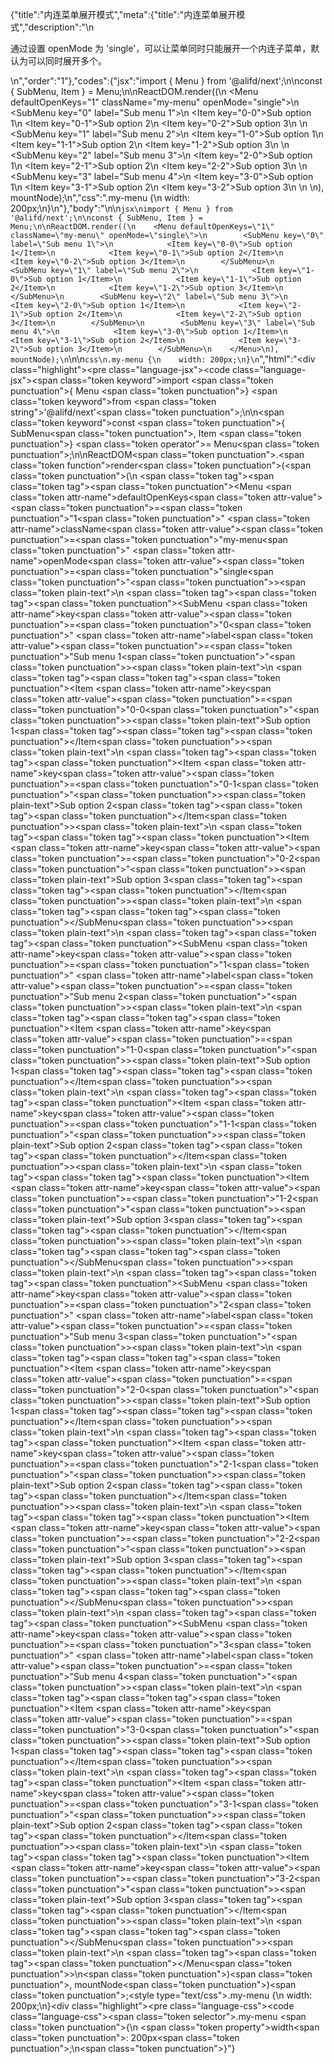 {"title":"内连菜单展开模式","meta":{"title":"内连菜单展开模式","description":"\n<p>通过设置 openMode 为 &#39;single&#39;，可以让菜单同时只能展开一个内连子菜单，默认为可以同时展开多个。</p>\n","order":"1"},"codes":{"jsx":"import { Menu } from '@alifd/next';\n\nconst { SubMenu, Item } = Menu;\n\nReactDOM.render((\n    <Menu defaultOpenKeys=\"1\" className=\"my-menu\" openMode=\"single\">\n        <SubMenu key=\"0\" label=\"Sub menu 1\">\n            <Item key=\"0-0\">Sub option 1</Item>\n            <Item key=\"0-1\">Sub option 2</Item>\n            <Item key=\"0-2\">Sub option 3</Item>\n        </SubMenu>\n        <SubMenu key=\"1\" label=\"Sub menu 2\">\n            <Item key=\"1-0\">Sub option 1</Item>\n            <Item key=\"1-1\">Sub option 2</Item>\n            <Item key=\"1-2\">Sub option 3</Item>\n        </SubMenu>\n        <SubMenu key=\"2\" label=\"Sub menu 3\">\n            <Item key=\"2-0\">Sub option 1</Item>\n            <Item key=\"2-1\">Sub option 2</Item>\n            <Item key=\"2-2\">Sub option 3</Item>\n        </SubMenu>\n        <SubMenu key=\"3\" label=\"Sub menu 4\">\n            <Item key=\"3-0\">Sub option 1</Item>\n            <Item key=\"3-1\">Sub option 2</Item>\n            <Item key=\"3-2\">Sub option 3</Item>\n        </SubMenu>\n    </Menu>\n), mountNode);\n","css":".my-menu {\n    width: 200px;\n}\n"},"body":"\n\n````jsx\nimport { Menu } from '@alifd/next';\n\nconst { SubMenu, Item } = Menu;\n\nReactDOM.render((\n    <Menu defaultOpenKeys=\"1\" className=\"my-menu\" openMode=\"single\">\n        <SubMenu key=\"0\" label=\"Sub menu 1\">\n            <Item key=\"0-0\">Sub option 1</Item>\n            <Item key=\"0-1\">Sub option 2</Item>\n            <Item key=\"0-2\">Sub option 3</Item>\n        </SubMenu>\n        <SubMenu key=\"1\" label=\"Sub menu 2\">\n            <Item key=\"1-0\">Sub option 1</Item>\n            <Item key=\"1-1\">Sub option 2</Item>\n            <Item key=\"1-2\">Sub option 3</Item>\n        </SubMenu>\n        <SubMenu key=\"2\" label=\"Sub menu 3\">\n            <Item key=\"2-0\">Sub option 1</Item>\n            <Item key=\"2-1\">Sub option 2</Item>\n            <Item key=\"2-2\">Sub option 3</Item>\n        </SubMenu>\n        <SubMenu key=\"3\" label=\"Sub menu 4\">\n            <Item key=\"3-0\">Sub option 1</Item>\n            <Item key=\"3-1\">Sub option 2</Item>\n            <Item key=\"3-2\">Sub option 3</Item>\n        </SubMenu>\n    </Menu>\n), mountNode);\n````\n\n````css\n.my-menu {\n    width: 200px;\n}\n````","html":"<script>(function(){\"use strict\";\n\nvar _next = require(\"@alifd/next\");\n\nvar SubMenu = _next.Menu.SubMenu,\n    Item = _next.Menu.Item;\n\n\nReactDOM.render(React.createElement(\n    _next.Menu,\n    { defaultOpenKeys: \"1\", className: \"my-menu\", openMode: \"single\" },\n    React.createElement(\n        SubMenu,\n        { key: \"0\", label: \"Sub menu 1\" },\n        React.createElement(\n            Item,\n            { key: \"0-0\" },\n            \"Sub option 1\"\n        ),\n        React.createElement(\n            Item,\n            { key: \"0-1\" },\n            \"Sub option 2\"\n        ),\n        React.createElement(\n            Item,\n            { key: \"0-2\" },\n            \"Sub option 3\"\n        )\n    ),\n    React.createElement(\n        SubMenu,\n        { key: \"1\", label: \"Sub menu 2\" },\n        React.createElement(\n            Item,\n            { key: \"1-0\" },\n            \"Sub option 1\"\n        ),\n        React.createElement(\n            Item,\n            { key: \"1-1\" },\n            \"Sub option 2\"\n        ),\n        React.createElement(\n            Item,\n            { key: \"1-2\" },\n            \"Sub option 3\"\n        )\n    ),\n    React.createElement(\n        SubMenu,\n        { key: \"2\", label: \"Sub menu 3\" },\n        React.createElement(\n            Item,\n            { key: \"2-0\" },\n            \"Sub option 1\"\n        ),\n        React.createElement(\n            Item,\n            { key: \"2-1\" },\n            \"Sub option 2\"\n        ),\n        React.createElement(\n            Item,\n            { key: \"2-2\" },\n            \"Sub option 3\"\n        )\n    ),\n    React.createElement(\n        SubMenu,\n        { key: \"3\", label: \"Sub menu 4\" },\n        React.createElement(\n            Item,\n            { key: \"3-0\" },\n            \"Sub option 1\"\n        ),\n        React.createElement(\n            Item,\n            { key: \"3-1\" },\n            \"Sub option 2\"\n        ),\n        React.createElement(\n            Item,\n            { key: \"3-2\" },\n            \"Sub option 3\"\n        )\n    )\n), mountNode);})()</script><div class=\"highlight\"><pre class=\"language-jsx\"><code class=\"language-jsx\"><span class=\"token keyword\">import</span> <span class=\"token punctuation\">{</span> Menu <span class=\"token punctuation\">}</span> <span class=\"token keyword\">from</span> <span class=\"token string\">'@alifd/next'</span><span class=\"token punctuation\">;</span>\n\n<span class=\"token keyword\">const</span> <span class=\"token punctuation\">{</span> SubMenu<span class=\"token punctuation\">,</span> Item <span class=\"token punctuation\">}</span> <span class=\"token operator\">=</span> Menu<span class=\"token punctuation\">;</span>\n\nReactDOM<span class=\"token punctuation\">.</span><span class=\"token function\">render</span><span class=\"token punctuation\">(</span><span class=\"token punctuation\">(</span>\n    <span class=\"token tag\"><span class=\"token tag\"><span class=\"token punctuation\">&lt;</span>Menu</span> <span class=\"token attr-name\">defaultOpenKeys</span><span class=\"token attr-value\"><span class=\"token punctuation\">=</span><span class=\"token punctuation\">\"</span>1<span class=\"token punctuation\">\"</span></span> <span class=\"token attr-name\">className</span><span class=\"token attr-value\"><span class=\"token punctuation\">=</span><span class=\"token punctuation\">\"</span>my-menu<span class=\"token punctuation\">\"</span></span> <span class=\"token attr-name\">openMode</span><span class=\"token attr-value\"><span class=\"token punctuation\">=</span><span class=\"token punctuation\">\"</span>single<span class=\"token punctuation\">\"</span></span><span class=\"token punctuation\">></span></span><span class=\"token plain-text\">\n        </span><span class=\"token tag\"><span class=\"token tag\"><span class=\"token punctuation\">&lt;</span>SubMenu</span> <span class=\"token attr-name\">key</span><span class=\"token attr-value\"><span class=\"token punctuation\">=</span><span class=\"token punctuation\">\"</span>0<span class=\"token punctuation\">\"</span></span> <span class=\"token attr-name\">label</span><span class=\"token attr-value\"><span class=\"token punctuation\">=</span><span class=\"token punctuation\">\"</span>Sub menu 1<span class=\"token punctuation\">\"</span></span><span class=\"token punctuation\">></span></span><span class=\"token plain-text\">\n            </span><span class=\"token tag\"><span class=\"token tag\"><span class=\"token punctuation\">&lt;</span>Item</span> <span class=\"token attr-name\">key</span><span class=\"token attr-value\"><span class=\"token punctuation\">=</span><span class=\"token punctuation\">\"</span>0-0<span class=\"token punctuation\">\"</span></span><span class=\"token punctuation\">></span></span><span class=\"token plain-text\">Sub option 1</span><span class=\"token tag\"><span class=\"token tag\"><span class=\"token punctuation\">&lt;/</span>Item</span><span class=\"token punctuation\">></span></span><span class=\"token plain-text\">\n            </span><span class=\"token tag\"><span class=\"token tag\"><span class=\"token punctuation\">&lt;</span>Item</span> <span class=\"token attr-name\">key</span><span class=\"token attr-value\"><span class=\"token punctuation\">=</span><span class=\"token punctuation\">\"</span>0-1<span class=\"token punctuation\">\"</span></span><span class=\"token punctuation\">></span></span><span class=\"token plain-text\">Sub option 2</span><span class=\"token tag\"><span class=\"token tag\"><span class=\"token punctuation\">&lt;/</span>Item</span><span class=\"token punctuation\">></span></span><span class=\"token plain-text\">\n            </span><span class=\"token tag\"><span class=\"token tag\"><span class=\"token punctuation\">&lt;</span>Item</span> <span class=\"token attr-name\">key</span><span class=\"token attr-value\"><span class=\"token punctuation\">=</span><span class=\"token punctuation\">\"</span>0-2<span class=\"token punctuation\">\"</span></span><span class=\"token punctuation\">></span></span><span class=\"token plain-text\">Sub option 3</span><span class=\"token tag\"><span class=\"token tag\"><span class=\"token punctuation\">&lt;/</span>Item</span><span class=\"token punctuation\">></span></span><span class=\"token plain-text\">\n        </span><span class=\"token tag\"><span class=\"token tag\"><span class=\"token punctuation\">&lt;/</span>SubMenu</span><span class=\"token punctuation\">></span></span><span class=\"token plain-text\">\n        </span><span class=\"token tag\"><span class=\"token tag\"><span class=\"token punctuation\">&lt;</span>SubMenu</span> <span class=\"token attr-name\">key</span><span class=\"token attr-value\"><span class=\"token punctuation\">=</span><span class=\"token punctuation\">\"</span>1<span class=\"token punctuation\">\"</span></span> <span class=\"token attr-name\">label</span><span class=\"token attr-value\"><span class=\"token punctuation\">=</span><span class=\"token punctuation\">\"</span>Sub menu 2<span class=\"token punctuation\">\"</span></span><span class=\"token punctuation\">></span></span><span class=\"token plain-text\">\n            </span><span class=\"token tag\"><span class=\"token tag\"><span class=\"token punctuation\">&lt;</span>Item</span> <span class=\"token attr-name\">key</span><span class=\"token attr-value\"><span class=\"token punctuation\">=</span><span class=\"token punctuation\">\"</span>1-0<span class=\"token punctuation\">\"</span></span><span class=\"token punctuation\">></span></span><span class=\"token plain-text\">Sub option 1</span><span class=\"token tag\"><span class=\"token tag\"><span class=\"token punctuation\">&lt;/</span>Item</span><span class=\"token punctuation\">></span></span><span class=\"token plain-text\">\n            </span><span class=\"token tag\"><span class=\"token tag\"><span class=\"token punctuation\">&lt;</span>Item</span> <span class=\"token attr-name\">key</span><span class=\"token attr-value\"><span class=\"token punctuation\">=</span><span class=\"token punctuation\">\"</span>1-1<span class=\"token punctuation\">\"</span></span><span class=\"token punctuation\">></span></span><span class=\"token plain-text\">Sub option 2</span><span class=\"token tag\"><span class=\"token tag\"><span class=\"token punctuation\">&lt;/</span>Item</span><span class=\"token punctuation\">></span></span><span class=\"token plain-text\">\n            </span><span class=\"token tag\"><span class=\"token tag\"><span class=\"token punctuation\">&lt;</span>Item</span> <span class=\"token attr-name\">key</span><span class=\"token attr-value\"><span class=\"token punctuation\">=</span><span class=\"token punctuation\">\"</span>1-2<span class=\"token punctuation\">\"</span></span><span class=\"token punctuation\">></span></span><span class=\"token plain-text\">Sub option 3</span><span class=\"token tag\"><span class=\"token tag\"><span class=\"token punctuation\">&lt;/</span>Item</span><span class=\"token punctuation\">></span></span><span class=\"token plain-text\">\n        </span><span class=\"token tag\"><span class=\"token tag\"><span class=\"token punctuation\">&lt;/</span>SubMenu</span><span class=\"token punctuation\">></span></span><span class=\"token plain-text\">\n        </span><span class=\"token tag\"><span class=\"token tag\"><span class=\"token punctuation\">&lt;</span>SubMenu</span> <span class=\"token attr-name\">key</span><span class=\"token attr-value\"><span class=\"token punctuation\">=</span><span class=\"token punctuation\">\"</span>2<span class=\"token punctuation\">\"</span></span> <span class=\"token attr-name\">label</span><span class=\"token attr-value\"><span class=\"token punctuation\">=</span><span class=\"token punctuation\">\"</span>Sub menu 3<span class=\"token punctuation\">\"</span></span><span class=\"token punctuation\">></span></span><span class=\"token plain-text\">\n            </span><span class=\"token tag\"><span class=\"token tag\"><span class=\"token punctuation\">&lt;</span>Item</span> <span class=\"token attr-name\">key</span><span class=\"token attr-value\"><span class=\"token punctuation\">=</span><span class=\"token punctuation\">\"</span>2-0<span class=\"token punctuation\">\"</span></span><span class=\"token punctuation\">></span></span><span class=\"token plain-text\">Sub option 1</span><span class=\"token tag\"><span class=\"token tag\"><span class=\"token punctuation\">&lt;/</span>Item</span><span class=\"token punctuation\">></span></span><span class=\"token plain-text\">\n            </span><span class=\"token tag\"><span class=\"token tag\"><span class=\"token punctuation\">&lt;</span>Item</span> <span class=\"token attr-name\">key</span><span class=\"token attr-value\"><span class=\"token punctuation\">=</span><span class=\"token punctuation\">\"</span>2-1<span class=\"token punctuation\">\"</span></span><span class=\"token punctuation\">></span></span><span class=\"token plain-text\">Sub option 2</span><span class=\"token tag\"><span class=\"token tag\"><span class=\"token punctuation\">&lt;/</span>Item</span><span class=\"token punctuation\">></span></span><span class=\"token plain-text\">\n            </span><span class=\"token tag\"><span class=\"token tag\"><span class=\"token punctuation\">&lt;</span>Item</span> <span class=\"token attr-name\">key</span><span class=\"token attr-value\"><span class=\"token punctuation\">=</span><span class=\"token punctuation\">\"</span>2-2<span class=\"token punctuation\">\"</span></span><span class=\"token punctuation\">></span></span><span class=\"token plain-text\">Sub option 3</span><span class=\"token tag\"><span class=\"token tag\"><span class=\"token punctuation\">&lt;/</span>Item</span><span class=\"token punctuation\">></span></span><span class=\"token plain-text\">\n        </span><span class=\"token tag\"><span class=\"token tag\"><span class=\"token punctuation\">&lt;/</span>SubMenu</span><span class=\"token punctuation\">></span></span><span class=\"token plain-text\">\n        </span><span class=\"token tag\"><span class=\"token tag\"><span class=\"token punctuation\">&lt;</span>SubMenu</span> <span class=\"token attr-name\">key</span><span class=\"token attr-value\"><span class=\"token punctuation\">=</span><span class=\"token punctuation\">\"</span>3<span class=\"token punctuation\">\"</span></span> <span class=\"token attr-name\">label</span><span class=\"token attr-value\"><span class=\"token punctuation\">=</span><span class=\"token punctuation\">\"</span>Sub menu 4<span class=\"token punctuation\">\"</span></span><span class=\"token punctuation\">></span></span><span class=\"token plain-text\">\n            </span><span class=\"token tag\"><span class=\"token tag\"><span class=\"token punctuation\">&lt;</span>Item</span> <span class=\"token attr-name\">key</span><span class=\"token attr-value\"><span class=\"token punctuation\">=</span><span class=\"token punctuation\">\"</span>3-0<span class=\"token punctuation\">\"</span></span><span class=\"token punctuation\">></span></span><span class=\"token plain-text\">Sub option 1</span><span class=\"token tag\"><span class=\"token tag\"><span class=\"token punctuation\">&lt;/</span>Item</span><span class=\"token punctuation\">></span></span><span class=\"token plain-text\">\n            </span><span class=\"token tag\"><span class=\"token tag\"><span class=\"token punctuation\">&lt;</span>Item</span> <span class=\"token attr-name\">key</span><span class=\"token attr-value\"><span class=\"token punctuation\">=</span><span class=\"token punctuation\">\"</span>3-1<span class=\"token punctuation\">\"</span></span><span class=\"token punctuation\">></span></span><span class=\"token plain-text\">Sub option 2</span><span class=\"token tag\"><span class=\"token tag\"><span class=\"token punctuation\">&lt;/</span>Item</span><span class=\"token punctuation\">></span></span><span class=\"token plain-text\">\n            </span><span class=\"token tag\"><span class=\"token tag\"><span class=\"token punctuation\">&lt;</span>Item</span> <span class=\"token attr-name\">key</span><span class=\"token attr-value\"><span class=\"token punctuation\">=</span><span class=\"token punctuation\">\"</span>3-2<span class=\"token punctuation\">\"</span></span><span class=\"token punctuation\">></span></span><span class=\"token plain-text\">Sub option 3</span><span class=\"token tag\"><span class=\"token tag\"><span class=\"token punctuation\">&lt;/</span>Item</span><span class=\"token punctuation\">></span></span><span class=\"token plain-text\">\n        </span><span class=\"token tag\"><span class=\"token tag\"><span class=\"token punctuation\">&lt;/</span>SubMenu</span><span class=\"token punctuation\">></span></span><span class=\"token plain-text\">\n    </span><span class=\"token tag\"><span class=\"token tag\"><span class=\"token punctuation\">&lt;/</span>Menu</span><span class=\"token punctuation\">></span></span>\n<span class=\"token punctuation\">)</span><span class=\"token punctuation\">,</span> mountNode<span class=\"token punctuation\">)</span><span class=\"token punctuation\">;</span></code></pre></div><style type=\"text/css\">.my-menu {\n    width: 200px;\n}</style><div class=\"highlight\"><pre class=\"language-css\"><code class=\"language-css\"><span class=\"token selector\">.my-menu</span> <span class=\"token punctuation\">{</span>\n    <span class=\"token property\">width</span><span class=\"token punctuation\">:</span> 200px<span class=\"token punctuation\">;</span>\n<span class=\"token punctuation\">}</span></code></pre></div>"}